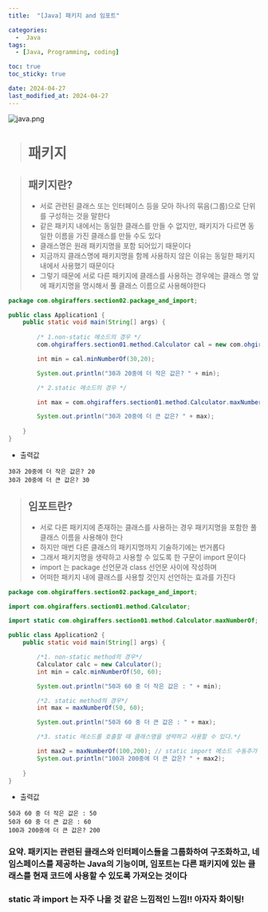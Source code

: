 ```yaml
---
title:  "[Java] 패키지 and 임포트" 

categories:
  -  Java
tags:
  - [Java, Programming, coding]

toc: true
toc_sticky: true

date: 2024-04-27
last_modified_at: 2024-04-27
---
```


![java.png](..%2Fassets%2Fimg%2Fjava.png)

> # 패키지

> ## 패키지란?
> - 서로 관련된 클래스 또는 인터페이스 등을 모아 하나의 묶음(그룹)으로 단위를 구성하는 것을 말한다
> - 같은 패키지 내에서는 동일한 클래스를 만들 수 없지만, 패키지가 다르면 동일한 이름을 가진 클래스를 만들 수도 있다
> - 클래스명은 원래 패키지명을 포함 되어있기 때문이다
> - 지금까지 클래스명에 패키지명을 함께 사용하지 않은 이유는 동일한 패키지 내에서 사용했기 때문이다
> - 그렇기 때문에 서로 다른 패키지에 클래스를 사용하는 경우에는 클래스 명 앞에 패키지명을 명시해서 풀 클래스 이름으로 사용해야한다

~~~java
package com.ohgiraffers.section02.package_and_import;

public class Application1 {
    public static void main(String[] args) {
        
        /* 1.non-static 메소드의 경우 */
        com.ohgiraffers.section01.method.Calculator cal = new com.ohgiraffers.section01.method.Calculator();

        int min = cal.minNumberOf(30,20);

        System.out.println("30과 20중에 더 작은 값은? " + min);

        /* 2.static 메소드의 경우 */

        int max = com.ohgiraffers.section01.method.Calculator.maxNumberOf(30,20);

        System.out.println("30과 20중에 더 큰 값은? " + max);
        
    }
}
~~~

- 출력값

~~~
30과 20중에 더 작은 값은? 20
30과 20중에 더 큰 값은? 30
~~~

> ## 임포트란?
> - 서로 다른 패키지에 존재하는 클래스를 사용하는 경우 패키지명을 포함한 풀 클래스 이름을 사용해야 한다
> - 하지만 매번 다른 클래스의 패키지명까지 기술하기에는 번거롭다
> - 그래서 패키지명을 생략하고 사용할 수 있도록 한 구문이 import 문이다
> - import 는 package 선언문과 class 선언문 사이에 작성하며
> - 어떠한 패키지 내에 클래스를 사용할 것인지 선언하는 효과를 가진다

~~~java
package com.ohgiraffers.section02.package_and_import;

import com.ohgiraffers.section01.method.Calculator;

import static com.ohgiraffers.section01.method.Calculator.maxNumberOf;

public class Application2 {
    public static void main(String[] args) {

        /*1. non-static method의 경우*/
        Calculator calc = new Calculator();
        int min = calc.minNumberOf(50, 60);

        System.out.println("50과 60 중 더 작은 값은 : " + min);

        /*2. static method의 경우*/
        int max = maxNumberOf(50, 60);

        System.out.println("50과 60 중 더 큰 값은 : " + max);

        /*3. static 메소드를 호출할 때 클래스명을 생략하고 사용할 수 있다.*/

        int max2 = maxNumberOf(100,200); // static import 메소드 수동추가
        System.out.println("100과 200중에 더 큰 값은? " + max2);
        
    }
}
~~~

- 출력값

~~~
50과 60 중 더 작은 값은 : 50
50과 60 중 더 큰 값은 : 60
100과 200중에 더 큰 값은? 200
~~~

### 요약. 패키지는 관련된 클래스와 인터페이스들을 그룹화하여 구조화하고, 네임스페이스를 제공하는 Java의 기능이며, 임포트는 다른 패키지에 있는 클래스를 현재 코드에 사용할 수 있도록 가져오는 것이다

### static 과 import 는 자주 나올 것 같은 느낌적인 느낌!! 아자자 화이팅! 
